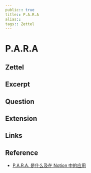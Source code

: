 ```yaml
---
public:: true
title:: P.A.R.A
alias:: 
tags:: Zettel
---
```


# P.A.R.A

## Zettel
## Excerpt
## Question
## Extension
## Links
## Reference
- [P.A.R.A. 是什么及在 Notion 中的应用](https://sspai.com/post/61459)